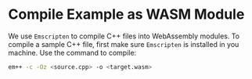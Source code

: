 # Compile Example as WASM Module

We use `Emscripten` to compile C++ files into WebAssembly modules. 
To compile a sample C++ file, first make sure `Emscripten` is installed in you machine.
Use the command to compile:

```bash
em++ -c -Oz <source.cpp> -o <target.wasm>
```
